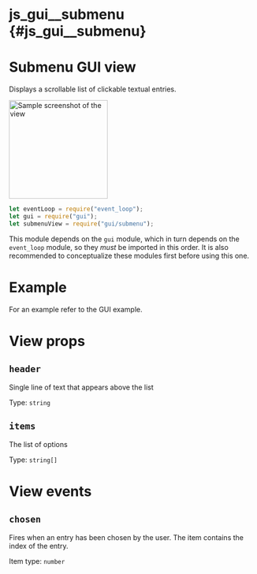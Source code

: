 # js_gui__submenu {#js_gui__submenu}

# Submenu GUI view
Displays a scrollable list of clickable textual entries.

<img src="submenu.png" width="200" alt="Sample screenshot of the view" />

```js
let eventLoop = require("event_loop");
let gui = require("gui");
let submenuView = require("gui/submenu");
```

This module depends on the `gui` module, which in turn depends on the
`event_loop` module, so they _must_ be imported in this order. It is also
recommended to conceptualize these modules first before using this one.

# Example
For an example refer to the GUI example.

# View props
## `header`
Single line of text that appears above the list

Type: `string`

## `items`
The list of options

Type: `string[]`

# View events
## `chosen`
Fires when an entry has been chosen by the user. The item contains the index of
the entry.

Item type: `number`
